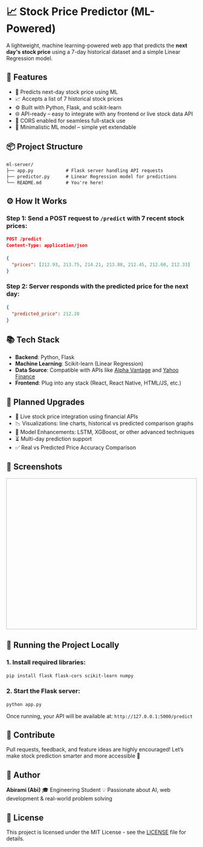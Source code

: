 # 📈 Stock Price Predictor (ML-Powered)

A lightweight, machine learning-powered web app that predicts the **next day's stock price** using a 7-day historical dataset and a simple Linear Regression model.



## 🚀 Features

* 🔢 Predicts next-day stock price using ML
* 📈 Accepts a list of 7 historical stock prices
* ⚙️ Built with Python, Flask, and scikit-learn
* 🌐 API-ready – easy to integrate with any frontend or live stock data API
* 🔄 CORS enabled for seamless full-stack use
* 🧠 Minimalistic ML model – simple yet extendable



## 📦 Project Structure

```
ml-server/
├── app.py            # Flask server handling API requests
├── predictor.py      # Linear Regression model for predictions
└── README.md         # You're here!
```



## ⚙️ How It Works

### Step 1: Send a POST request to `/predict` with 7 recent stock prices:

```json
POST /predict
Content-Type: application/json

{
  "prices": [212.93, 213.75, 214.21, 213.88, 212.45, 212.60, 212.33]
}
```

### Step 2: Server responds with the predicted price for the next day:

```json
{
  "predicted_price": 212.28
}
```



## 📚 Tech Stack

* **Backend**: Python, Flask
* **Machine Learning**: Scikit-learn (Linear Regression)
* **Data Source**: Compatible with APIs like [Alpha Vantage](https://www.alphavantage.co) and [Yahoo Finance](https://pypi.org/project/yfinance/)
* **Frontend**: Plug into any stack (React, React Native, HTML/JS, etc.)


## 🔮 Planned Upgrades

* 📅 Live stock price integration using financial APIs
* 📉 Visualizations: line charts, historical vs predicted comparison graphs
* 🧠 Model Enhancements: LSTM, XGBoost, or other advanced techniques
* ⏳ Multi-day prediction support
* ✅ Real vs Predicted Price Accuracy Comparison


## 📂 Screenshots
<div style="display:flex;justify-items:space-around" >
<img style="height:400px;width:800px;src="Screenshot (39).png">
</div>



## 🧪 Running the Project Locally

### 1. Install required libraries:

```bash
pip install flask flask-cors scikit-learn numpy
```

### 2. Start the Flask server:

```bash
python app.py
```

Once running, your API will be available at:
`http://127.0.0.1:5000/predict`



## 🤝 Contribute

Pull requests, feedback, and feature ideas are highly encouraged! Let’s make stock prediction smarter and more accessible 🚀



## 👤 Author

**Abirami (Abi)**
🎓 Engineering Student
💡 Passionate about AI, web development & real-world problem solving



## 📜 License
This project is licensed under the MIT License - see the [LICENSE](LICENSE) file for details.
